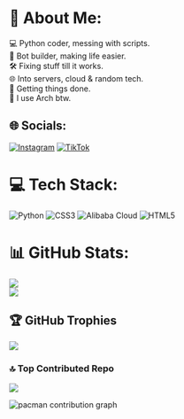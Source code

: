 # 💫 About Me:
💻 Python coder, messing with scripts.<br>🤖 Bot builder, making life easier.<br>🛠️ Fixing stuff till it works.<br>🌐 Into servers, cloud & random tech.<br>🎯 Getting things done.<br>🐧 I use Arch btw.

## 🌐 Socials:
[![Instagram](https://img.shields.io/badge/Instagram-%23E4405F.svg?logo=Instagram&logoColor=white)](https://instagram.com/irohayashiii) [![TikTok](https://img.shields.io/badge/TikTok-%23000000.svg?logo=TikTok&logoColor=white)](https://tiktok.com/@irohayashiii) 

# 💻 Tech Stack:
![Python](https://img.shields.io/badge/python-3670A0?style=flat&logo=python&logoColor=ffdd54) ![CSS3](https://img.shields.io/badge/css3-%231572B6.svg?style=flat&logo=css3&logoColor=white) ![Alibaba Cloud](https://img.shields.io/badge/AlibabaCloud-%23FF6701.svg?style=flat&logo=alibabacloud&logoColor=white) ![HTML5](https://img.shields.io/badge/html5-%23E34F26.svg?style=flat&logo=html5&logoColor=white)

# 📊 GitHub Stats:
![](https://github-readme-stats.vercel.app/api?username=irohayashi&theme=one_dark_pro&hide_border=false&include_all_commits=true&count_private=false)<br/>
![](https://nirzak-streak-stats.vercel.app/?user=irohayashi&theme=one_dark_pro&hide_border=false)<br/>
![]()

## 🏆 GitHub Trophies
![](https://github-profile-trophy.vercel.app/?username=irohayashi&theme=one_dark_pro&no-frame=true&no-bg=true&margin-w=)

### 🔝 Top Contributed Repo
![](https://github-contributor-stats.vercel.app/api?username=irohayashi&limit=5&theme=one_dark_pro&combine_all_yearly_contributions=true&hide_border=false)

<picture>
  <source media="(prefers-color-scheme: dark)" srcset="https://profile-readme-generator.com/assets/pacman.svg">
  <source media="(prefers-color-scheme: light)" srcset="https://profile-readme-generator.com/assets/pacman.svg">
  <img alt="pacman contribution graph" src="https://profile-readme-generator.com/assets/pacman.svg">
</picture>
